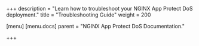 +++
description = "Learn how to troubleshoot your NGINX App Protect DoS deployment."
title = "Troubleshooting Guide"
weight = 200

[menu]
  [menu.docs]
    parent = "NGINX App Protect DoS Documentation."

+++